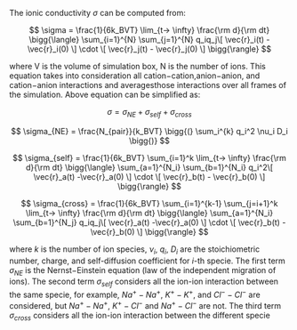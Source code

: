 
The ionic conductivity $\sigma$ can be computed from:

$$
\sigma = \frac{1}{6k_BVT} \lim_{t-> \infty} \frac{\rm d}{\rm dt} \bigg{\langle} \sum_{i=1}^{N}  \sum_{j=1}^{N}  q_iq_j\[ \vec{r}_i(t) -\vec{r}_i(0) \] \cdot \[ \vec{r}_j(t) - \vec{r}_j(0) \] \bigg{\rangle}
$$

where V is the volume of simulation box, N is the number of ions. This equation takes into consideration all cation−cation,anion−anion, and cation−anion interactions and averagesthose interactions over all frames of the simulation.
Above equation can be simplified as:

$$
\sigma = \sigma_{NE} + \sigma_{self} + \sigma_{cross}
$$

$$
\sigma_{NE} = \frac{N_{pair}}{k_BVT} \bigg{(} \sum_i^{k} q_i^2 \nu_i D_i \bigg{)} 
$$

$$
\sigma_{self} = \frac{1}{6k_BVT} \sum_{i=1}^k \lim_{t-> \infty} \frac{\rm d}{\rm dt} \bigg{\langle}   \sum_{a=1}^{N_i}  \sum_{b=1}^{N_i}  q_i^2\[ \vec{r}_a(t) -\vec{r}_a(0) \] \cdot \[ \vec{r}_b(t) - \vec{r}_b(0) \]  \bigg{\rangle} 
$$

$$
\sigma_{cross} = \frac{1}{6k_BVT} \sum_{i=1}^{k-1} \sum_{j=i+1}^k \lim_{t-> \infty} \frac{\rm d}{\rm dt} \bigg{\langle}   \sum_{a=1}^{N_i}  \sum_{b=1}^{N_j}  q_iq_j\[ \vec{r}_a(t) -\vec{r}_a(0) \] \cdot \[ \vec{r}_b(t) - \vec{r}_b(0) \]  \bigg{\rangle} 
$$

where $k$ is the number of ion species, $\nu_i$, $q_i$, $D_i$ are the stoichiometric number, charge, and self-diffusion coefficient for $i$-th specie. The first term $\sigma_{NE}$ is the Nernst−Einstein equation (law of the independent 
migration of ions). The second term $\sigma_{self}$ considers all the ion-ion interaction between the same specie, for example, $Na^+ - Na^+$,  $K^+ - K^+$, and $Cl^- - Cl^-$ are considered, but $Na^+ - Na^+$, $K^+ - Cl^-$ and $Na^+ - Cl^-$ are not. The third term $\sigma_{cross}$ considers all the ion-ion interaction between the different specie


 
